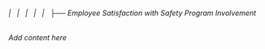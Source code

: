 ###### |   |   |   |   |   ├── Employee Satisfaction with Safety Program Involvement

*Add content here*